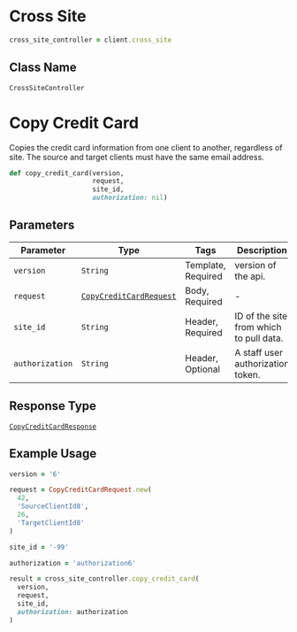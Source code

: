 # Cross Site

```ruby
cross_site_controller = client.cross_site
```

## Class Name

`CrossSiteController`


# Copy Credit Card

Copies the credit card information from one client to another, regardless of site.
The source and target clients must have the same email address.

```ruby
def copy_credit_card(version,
                     request,
                     site_id,
                     authorization: nil)
```

## Parameters

| Parameter | Type | Tags | Description |
|  --- | --- | --- | --- |
| `version` | `String` | Template, Required | version of the api. |
| `request` | [`CopyCreditCardRequest`](../../doc/models/copy-credit-card-request.md) | Body, Required | - |
| `site_id` | `String` | Header, Required | ID of the site from which to pull data. |
| `authorization` | `String` | Header, Optional | A staff user authorization token. |

## Response Type

[`CopyCreditCardResponse`](../../doc/models/copy-credit-card-response.md)

## Example Usage

```ruby
version = '6'

request = CopyCreditCardRequest.new(
  42,
  'SourceClientId8',
  26,
  'TargetClientId8'
)

site_id = '-99'

authorization = 'authorization6'

result = cross_site_controller.copy_credit_card(
  version,
  request,
  site_id,
  authorization: authorization
)
```

